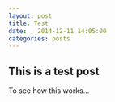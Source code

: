 ```yaml
---
layout: post
title: Test
date:   2014-12-11 14:05:00
categories: posts
---
```


## This is a test post

To see how this works...